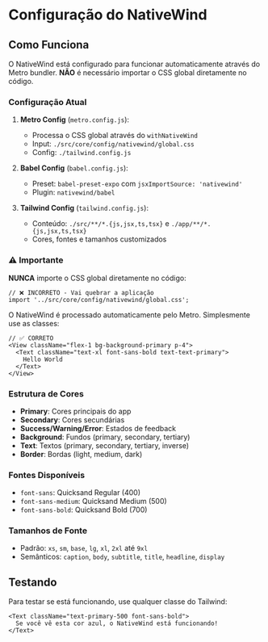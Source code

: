 # Configuração do NativeWind

## Como Funciona

O NativeWind está configurado para funcionar automaticamente através do Metro bundler. **NÃO** é necessário importar o CSS global diretamente no código.

### Configuração Atual

1. **Metro Config** (`metro.config.js`):
   - Processa o CSS global através do `withNativeWind`
   - Input: `./src/core/config/nativewind/global.css`
   - Config: `./tailwind.config.js`

2. **Babel Config** (`babel.config.js`):
   - Preset: `babel-preset-expo` com `jsxImportSource: 'nativewind'`
   - Plugin: `nativewind/babel`

3. **Tailwind Config** (`tailwind.config.js`):
   - Conteúdo: `./src/**/*.{js,jsx,ts,tsx}` e `./app/**/*.{js,jsx,ts,tsx}`
   - Cores, fontes e tamanhos customizados

### ⚠️ Importante

**NUNCA** importe o CSS global diretamente no código:

```tsx
// ❌ INCORRETO - Vai quebrar a aplicação
import '../src/core/config/nativewind/global.css';
```

O NativeWind é processado automaticamente pelo Metro. Simplesmente use as classes:

```tsx
// ✅ CORRETO
<View className="flex-1 bg-background-primary p-4">
  <Text className="text-xl font-sans-bold text-text-primary">
    Hello World
  </Text>
</View>
```

### Estrutura de Cores

- **Primary**: Cores principais do app
- **Secondary**: Cores secundárias
- **Success/Warning/Error**: Estados de feedback
- **Background**: Fundos (primary, secondary, tertiary)
- **Text**: Textos (primary, secondary, tertiary, inverse)
- **Border**: Bordas (light, medium, dark)

### Fontes Disponíveis

- `font-sans`: Quicksand Regular (400)
- `font-sans-medium`: Quicksand Medium (500)
- `font-sans-bold`: Quicksand Bold (700)

### Tamanhos de Fonte

- Padrão: `xs`, `sm`, `base`, `lg`, `xl`, `2xl` até `9xl`
- Semânticos: `caption`, `body`, `subtitle`, `title`, `headline`, `display`

## Testando

Para testar se está funcionando, use qualquer classe do Tailwind:

```tsx
<Text className="text-primary-500 font-sans-bold">
  Se você vê esta cor azul, o NativeWind está funcionando!
</Text>
``` 